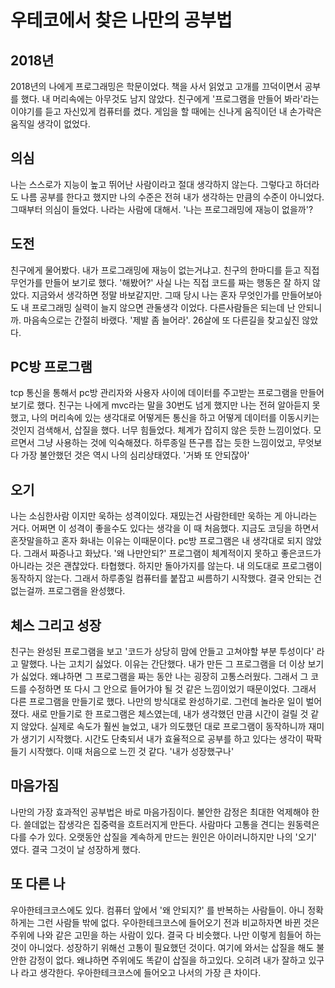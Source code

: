 # 우테코에서 찾은 나만의 공부법

## 2018년

2018년의 나에게 프로그래밍은 학문이었다. 책을 사서 읽었고 고개를 끄덕이면서 공부를 했다. 내 머리속에는 아무것도 남지 않았다. 친구에게 '프로그램을 만들어 봐라'라는 이야기를 듣고 자신있게 컴퓨터를 켰다. 게임을 할 때에는 신나게 움직이던 내 손가락은 움직일 생각이 없었다.

## 의심

나는 스스로가 지능이 높고 뛰어난 사람이라고 절대 생각하지 않는다. 그렇다고 하더라도 나름 공부를 한다고 했지만 나의 수준은 전혀 내가 생각하는 만큼의 수준이 아니었다. 그때부터 의심이 들었다. 나라는 사람에 대해서. '나는 프로그래밍에 재능이 없을까'?

## 도전

친구에게 물어봤다. 내가 프로그래밍에 재능이 없는거냐고. 친구의 한마디를 듣고 직접 무언가를 만들어 보기로 했다. '해봤어?' 사실 나는 직접 코드를 짜는 행동은 잘 하지 않았다. 지금와서 생각하면 정말 바보같지만. 그때 당시 나는 혼자 무엇인가를 만들어보아도 내 프로그래밍 실력이 늘지 않으면 관둘생각 이었다. 다른사람들은 되는데 난 안되니까. 마음속으로는 간절히 바랬다. '제발 좀 늘어라'. 26살에 또 다른길을 찾고싶진 않았다.

## PC방 프로그램

tcp 통신을 통해서 pc방 관리자와 사용자 사이에 데이터를 주고받는 프로그램을 만들어 보기로 했다. 친구는 나에게 mvc라는 말을 30번도 넘게 했지만 나는 전혀 알아듣지 못했고, 나의 머리속에 있는 생각대로 어떻게든 통신을 하고 어떻게 데이터를 이동시키는 것인지 검색해서, 삽질을 했다. 너무 힘들었다. 체계가 잡히지 않은 듯한 느낌이었다. 모르면서 그냥 사용하는 것에 익숙해졌다. 하루종일 뜬구름 잡는 듯한 느낌이었고, 무엇보다 가장 불안했던 것은 역시 나의 심리상태였다. '거봐 또 안되잖아'

## 오기

나는 소심한사람 이지만 욱하는 성격이있다. 재밌는건 사람한테만 욱하는 게 아니라는 거다. 어쩌면 이 성격이 좋을수도 있다는 생각을 이 때 처음했다. 지금도 코딩을 하면서 혼잣말을하고 혼자 화내는 이유는 이때문이다. pc방 프로그램은 내 생각대로 되지 않았다. 그래서 짜증나고 화났다. '왜 나만안되?' 프로그램이 체계적이지 못하고 좋은코드가 아니라는 것은 괜찮았다. 타협했다. 하지만 돌아가지를 않는다. 내 의도대로 프로그램이 동작하지 않는다. 그래서 하루종일 컴퓨터를 붙잡고 씨름하기 시작했다. 결국 안되는 건 없는걸까. 프로그램을 완성했다.

## 체스 그리고 성장

친구는 완성된 프로그램을 보고 '코드가 상당히 맘에 안들고 고쳐야할 부분 투성이다' 라고 말했다. 나는 고치기 싫었다. 이유는 간단했다. 내가 만든 그 프로그램을 더 이상 보기가 싫었다. 왜냐하면 그 프로그램을 짜는 동안 나는 굉장히 고통스러웠다. 그래서 그 코드를 수정하면 또 다시 그 안으로 들어가야 될 것 같은 느낌이었기 때문이었다. 그래서 다른 프로그램을 만들기로 했다. 나만의 방식대로 완성하기로. 그런데 놀라운 일이 벌어졌다. 새로 만들기로 한 프로그램은 체스였는데, 내가 생각했던 만큼 시간이 걸릴 것 같지 않았다. 실제로 속도가 훨씬 늘었고, 내가 의도했던 대로 프로그램이 동작하니까 재미가 생기기 시작했다. 시간도 단축되서 내가 효율적으로 공부를 하고 있다는 생각이 팍팍들기 시작했다. 이때 처음으로 느낀 것 같다. '내가 성장했구나'

## 마음가짐

나만의 가장 효과적인 공부법은 바로 마음가짐이다. 불안한 감정은 최대한 억제해야 한다. 쓸데없는 잡생각은 집중력을 흐트러지게 만든다. 사람마다 고통을 견디는 원동력은 다를 수가 있다. 오랫동안 삽질을 계속하게 만드는 원인은 아이러니하지만 나의 '오기' 였다. 결국 그것이 날 성장하게 했다.  

## 또 다른 나 

우아한테크코스에도 있다. 컴퓨터 앞에서 '왜 안되지?' 를 반복하는 사람들이. 아니 정확하게는 그런 사람들 밖에 없다. 우아한테크코스에 들어오기 전과 비교하자면 바뀐 것은 주위에 나와 같은 고민을 하는 사람이 있다. 결국 다 비슷했다. 나만 이렇게 힘들어 하는 것이 아니었다. 성장하기 위해선 고통이 필요했던 것이다. 여기에 와서는 삽질을 해도 불안한 감정이 없다. 왜냐하면 주위에도 똑같이 삽질을 하고있다. 오히려 내가 잘하고 있구나 라고 생각한다. 우아한테크코스에 들어오고 나서의 가장 큰 차이다. 






